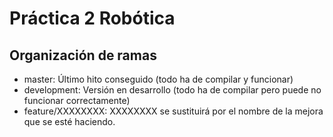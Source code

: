 # Práctica 2 Robótica
## Organización de ramas
- master: Último hito conseguido (todo ha de compilar y funcionar)
- development: Versión en desarrollo (todo ha de compilar pero puede no funcionar correctamente)
- feature/XXXXXXXX: XXXXXXXX se sustituirá por el nombre de la mejora que se esté haciendo.